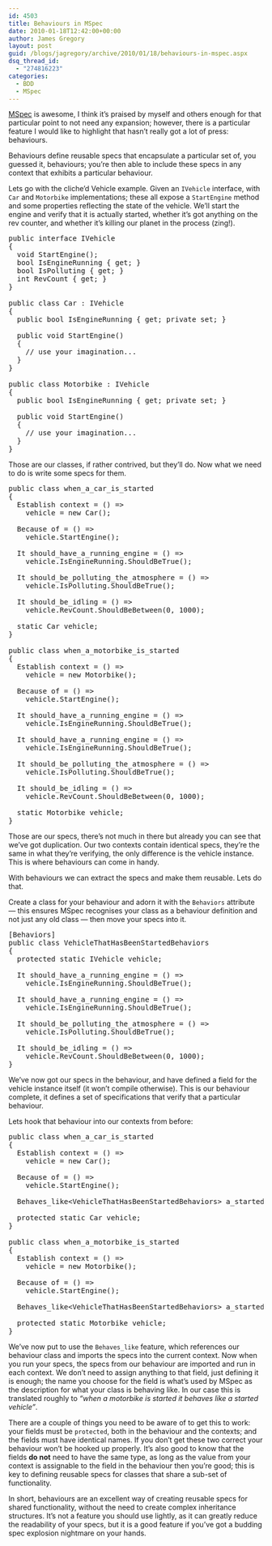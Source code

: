 ```yaml
---
id: 4503
title: Behaviours in MSpec
date: 2010-01-18T12:42:00+00:00
author: James Gregory
layout: post
guid: /blogs/jagregory/archive/2010/01/18/behaviours-in-mspec.aspx
dsq_thread_id:
  - "274816223"
categories:
  - BDD
  - MSpec
---
```

[MSpec](http://github.com/machine/machine.specifications) is awesome, I think it&#8217;s praised by myself and others enough for that particular point to not need any expansion; however, there is a particular feature I would like to highlight that hasn&#8217;t really got a lot of press: behaviours.

Behaviours define reusable specs that encapsulate a particular set of, you guessed it, behaviours; you&#8217;re then able to include these specs in any context that exhibits a particular behaviour.

Lets go with the cliche&#8217;d Vehicle example. Given an `IVehicle` interface, with `Car` and `Motorbike` implementations; these all expose a `StartEngine` method and some properties reflecting the state of the vehicle. We&#8217;ll start the engine and verify that it is actually started, whether it&#8217;s got anything on the rev counter, and whether it&#8217;s killing our planet in the process (zing!).

<pre>public interface IVehicle
{
  void StartEngine();
  bool IsEngineRunning { get; }
  bool IsPolluting { get; }
  int RevCount { get; }
}

public class Car : IVehicle
{
  public bool IsEngineRunning { get; private set; }
  
  public void StartEngine()
  {
    // use your imagination...
  }
}

public class Motorbike : IVehicle
{
  public bool IsEngineRunning { get; private set; }

  public void StartEngine()
  {
    // use your imagination...
  }
}
</pre>

Those are our classes, if rather contrived, but they&#8217;ll do. Now what we need to do is write some specs for them.

<pre>public class when_a_car_is_started
{
  Establish context = () =&gt;
    vehicle = new Car();
  
  Because of = () =&gt;
    vehicle.StartEngine();
  
  It should_have_a_running_engine = () =&gt;
    vehicle.IsEngineRunning.ShouldBeTrue();
  
  It should_be_polluting_the_atmosphere = () =&gt;
    vehicle.IsPolluting.ShouldBeTrue();
  
  It should_be_idling = () =&gt;
    vehicle.RevCount.ShouldBeBetween(0, 1000);
  
  static Car vehicle;
}

public class when_a_motorbike_is_started
{
  Establish context = () =&gt;
    vehicle = new Motorbike();
  
  Because of = () =&gt;
    vehicle.StartEngine();
  
  It should_have_a_running_engine = () =&gt;
    vehicle.IsEngineRunning.ShouldBeTrue();

  It should_have_a_running_engine = () =&gt;
    vehicle.IsEngineRunning.ShouldBeTrue();

  It should_be_polluting_the_atmosphere = () =&gt;
    vehicle.IsPolluting.ShouldBeTrue();

  It should_be_idling = () =&gt;
    vehicle.RevCount.ShouldBeBetween(0, 1000);
  
  static Motorbike vehicle;
}
</pre>

Those are our specs, there&#8217;s not much in there but already you can see that we&#8217;ve got duplication. Our two contexts contain identical specs, they&#8217;re the same in what they&#8217;re verifying, the only difference is the vehicle instance. This is where behaviours can come in handy.

With behaviours we can extract the specs and make them reusable. Lets do that.

Create a class for your behaviour and adorn it with the `Behaviors` attribute &mdash; this ensures MSpec recognises your class as a behaviour definition and not just any old class &mdash; then move your specs into it.

<pre>[Behaviors]
public class VehicleThatHasBeenStartedBehaviors
{
  protected static IVehicle vehicle;
  
  It should_have_a_running_engine = () =&gt;
    vehicle.IsEngineRunning.ShouldBeTrue();

  It should_have_a_running_engine = () =&gt;
    vehicle.IsEngineRunning.ShouldBeTrue();

  It should_be_polluting_the_atmosphere = () =&gt;
    vehicle.IsPolluting.ShouldBeTrue();

  It should_be_idling = () =&gt;
    vehicle.RevCount.ShouldBeBetween(0, 1000);
}
</pre>

We&#8217;ve now got our specs in the behaviour, and have defined a field for the vehicle instance itself (it won&#8217;t compile otherwise). This is our behaviour complete, it defines a set of specifications that verify that a particular behaviour.

Lets hook that behaviour into our contexts from before:

<pre>public class when_a_car_is_started
{
  Establish context = () =&gt;
    vehicle = new Car();
  
  Because of = () =&gt;
    vehicle.StartEngine();
  
  Behaves_like&lt;VehicleThatHasBeenStartedBehaviors&gt; a_started_vehicle;
  
  protected static Car vehicle;
}

public class when_a_motorbike_is_started
{
  Establish context = () =&gt;
    vehicle = new Motorbike();
  
  Because of = () =&gt;
    vehicle.StartEngine();
  
  Behaves_like&lt;VehicleThatHasBeenStartedBehaviors&gt; a_started_vehicle;
  
  protected static Motorbike vehicle;
}
</pre>

We&#8217;ve now put to use the `Behaves_like` feature, which references our behaviour class and imports the specs into the current context. Now when you run your specs, the specs from our behaviour are imported and run in each context. We don&#8217;t need to assign anything to that field, just defining it is enough; the name you choose for the field is what&#8217;s used by MSpec as the description for what your class is behaving like. In our case this is translated roughly to _&#8220;when a motorbike is started it behaves like a started vehicle&#8221;_.

There are a couple of things you need to be aware of to get this to work: your fields must be `protected`, both in the behaviour and the contexts; and the fields must have identical names. If you don&#8217;t get these two correct your behaviour won&#8217;t be hooked up properly. It&#8217;s also good to know that the fields **do not** need to have the same type, as long as the value from your context is assignable to the field in the behaviour then you&#8217;re good; this is key to defining reusable specs for classes that share a sub-set of functionality.

In short, behaviours are an excellent way of creating reusable specs for shared functionality, without the need to create complex inheritance structures. It&#8217;s not a feature you should use lightly, as it can greatly reduce the readability of your specs, but it is a good feature if you&#8217;ve got a budding spec explosion nightmare on your hands.